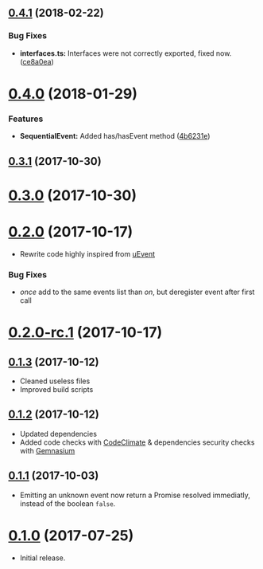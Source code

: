 <a name="0.4.1"></a>
## [0.4.1](https://github.com/GerkinDev/sequential-event/compare/v0.4.0...v0.4.1) (2018-02-22)


### Bug Fixes

* **interfaces.ts:** Interfaces were not correctly exported, fixed now. ([ce8a0ea](https://github.com/GerkinDev/sequential-event/commit/ce8a0ea))



<a name="0.4.0"></a>
# [0.4.0](https://github.com/GerkinDev/sequential-event/compare/v0.3.1...v0.4.0) (2018-01-29)


### Features

* **SequentialEvent:** Added has/hasEvent method ([4b6231e](https://github.com/GerkinDev/sequential-event/commit/4b6231e))



<a name="0.3.1"></a>
## [0.3.1](https://github.com/GerkinDev/sequential-event/compare/v0.3.0...v0.3.1) (2017-10-30)



<a name="0.3.0"></a>
# [0.3.0](https://github.com/GerkinDev/sequential-event/compare/v0.2.0...v0.3.0) (2017-10-30)



<a name="0.2.0"></a>
# [0.2.0](https://github.com/GerkinDev/sequential-event/compare/v0.2.0-rc.1...v0.2.0) (2017-10-17)

* Rewrite code highly inspired from [uEvent](https://github.com/mistic100/uEvent)


### Bug Fixes

* *once* add to the same events list than *on*, but deregister event after first call


<a name="0.2.0-rc.1"></a>
# [0.2.0-rc.1](https://github.com/GerkinDev/sequential-event/compare/v0.1.3...v0.2.0-rc.1) (2017-10-17)



<a name="0.1.3"></a>
## [0.1.3](https://github.com/GerkinDev/sequential-event/compare/v0.1.2...v0.1.3) (2017-10-12)


* Cleaned useless files
* Improved build scripts






<a name="0.1.2"></a>
## [0.1.2](https://github.com/GerkinDev/sequential-event/compare/v0.1.1...v0.1.2) (2017-10-12)

* Updated dependencies
* Added code checks with [CodeClimate](https://codeclimate.com/github/GerkinDev/SequentialEvent.js) & dependencies security checks with [Gemnasium](https://gemnasium.com/github.com/GerkinDev/SequentialEvent.js)


<a name="0.1.1"></a>
## [0.1.1](https://github.com/GerkinDev/sequential-event/compare/v0.1.0...v0.1.1) (2017-10-03)


* Emitting an unknown event now return a Promise resolved immediatly, instead of the boolean `false`.






<a name="0.1.0"></a>
# [0.1.0](https://github.com/GerkinDev/sequential-event/compare/v0.0.3...v0.1.0) (2017-07-25)

* Initial release.